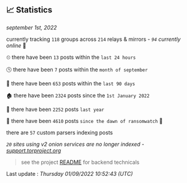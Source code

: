 
## 📈 Statistics
_september 1st, 2022_

currently tracking `118` groups across `214` relays & mirrors - _`94` currently online_ 📡

⏲ there have been `13` posts within the `last 24 hours`

🕓 there have been `7` posts within the `month of september`

📅 there have been `653` posts within the `last 90 days`

🏚 there have been `2324` posts since the `1st January 2022`

🚀 there have been `2252` posts `last year`

🦕 there have been `4610` posts `since the dawn of ransomwatch` 🐣

there are `57` custom parsers indexing posts

_`20` sites using v2 onion services are no longer indexed - [support.torproject.org](https://support.torproject.org/onionservices/v2-deprecation/)_

> see the project [README](https://github.com/jmousqueton/ransomwatch#readme) for backend technicals



Last update : _Thursday 01/09/2022 10:52:43 (UTC)_

